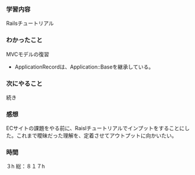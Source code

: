 ### 学習内容
Railsチュートリアル
### わかったこと
MVCモデルの復習
- ApplicationRecordは、Application::Baseを継承している。
### 次にやること
続き
### 感想
ECサイトの課題をやる前に、Raislチュートリアルでインプットをすることにした。これまで曖昧だった理解を、定着させてアウトプットに向かいたい。
### 時間
３h
総：８１７h
